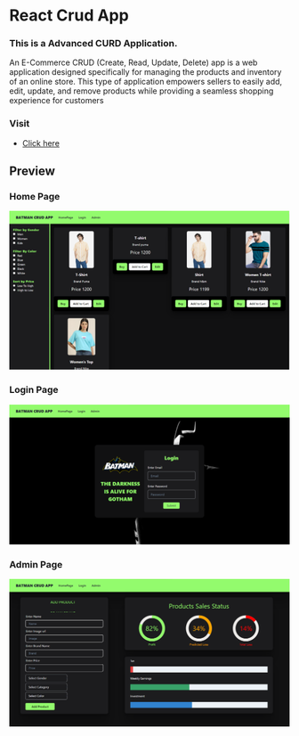 # React Crud App

### This is a Advanced CURD Application.
An E-Commerce CRUD (Create, Read, Update, Delete) app is a web application designed specifically for managing the products and inventory of an online store. This type of application empowers sellers to easily add, edit, update, and remove products while providing a seamless shopping experience for customers 

### Visit
- [Click here](https://crud-hpere6ysm-deveshsuryawanshi.vercel.app/?order=)

## Preview

### Home Page
![Home Page](Preview_Images/Home_Page.png)

### Login Page
![Login Page](Preview_Images/Login_Page.png)

### Admin Page
![Admin Page](Preview_Images/Admin_Page.png)
